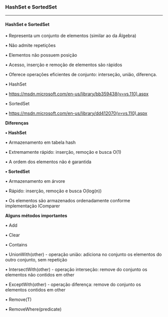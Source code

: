 <h3> HashSet<T> e SortedSet<T> </h3>
<hr />
  
<h4> HashSet<T> e SortedSet<T> </h4>
• Representa um conjunto de elementos (similar ao da Álgebra) 
  
• Não admite repetições

• Elementos não possuem posição

• Acesso, inserção e remoção de elementos são rápidos

• Oferece operações eficientes de conjunto: interseção, união, diferença. 

• HashSet 

• https://msdn.microsoft.com/en-us/library/bb359438(v=vs.110).aspx

• SortedSet 

• https://msdn.microsoft.com/en-us/library/dd412070(v=vs.110).aspx

<b>Diferenças</b>

<b>• HashSet </b>

• Armazenamento em tabela hash

• Extremamente rápido: inserção, remoção e busca O(1)

• A ordem dos elementos não é garantida


<b>• SortedSet </b>

• Armazenamento em árvore

• Rápido: inserção, remoção e busca O(log(n)) 

• Os elementos são armazenados ordenadamente conforme implementação
IComparer<T>

<b>Alguns métodos importantes</b>

• Add

• Clear

• Contains

• UnionWith(other) - operação união: adiciona no conjunto os elementos do outro conjunto, sem repetição

• IntersectWith(other) - operação interseção: remove do conjunto os elementos não contidos em other 

• ExceptWith(other) - operação diferença: remove do conjunto os elementos contidos em other 

• Remove(T) 

• RemoveWhere(predicate)
